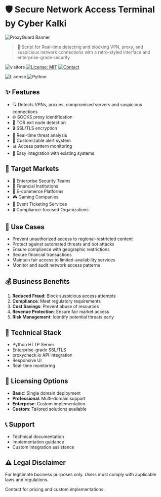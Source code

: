# 🛡️ Secure Network Access Terminal by Cyber Kalki

![ProxyGuard Banner](https://i.imgur.com/v587jYm.jpeg)

> 🚀 Script for Real-time detecting and blocking VPN, proxy, and suspicious network connections with a retro-styled interface and enterprise-grade security 

![visitors](https://visitor-badge.laobi.icu/badge?page_id=cyberkalki.subdomain-scanner)
[![License: MIT](https://img.shields.io/badge/License-MIT-yellow.svg)](https://opensource.org/licenses/MIT)
[![Contact](https://img.shields.io/badge/Telegram-2CA5E0?style=flat&logo=telegram&logoColor=white)](https://t.me/+mt89ex-DKJlkNDBl)

![License](https://img.shields.io/badge/license-MIT-green)
![Python](https://img.shields.io/badge/python-3.6%2B-blue)

## ✨ Features

- 🔍 Detects VPNs, proxies, compromised servers and suspicious connections
- 🌐 SOCKS proxy identification
- 🧅 TOR exit node detection
- 🔒 SSL/TLS encryption
- 🎯 Real-time threat analysis
- 🚨 Customizable alert system
- 📊 Access pattern monitoring
- 🔄 Easy integration with existing systems

## 🎯 Target Markets

- 🏢 Enterprise Security Teams
- 🏦 Financial Institutions
- 🏪 E-commerce Platforms
- 🎮 Gaming Companies
- 🎫 Event Ticketing Services
- 🔒 Compliance-focused Organizations

## 💼 Use Cases

- Prevent unauthorized access to regional-restricted content
- Protect against automated threats and bot attacks
- Ensure compliance with geographic restrictions
- Secure financial transactions
- Maintain fair access to limited-availability services
- Monitor and audit network access patterns


## 💰 Business Benefits

1. **Reduced Fraud**: Block suspicious access attempts
2. **Compliance**: Meet regulatory requirements
3. **Cost Savings**: Prevent abuse of resources
4. **Revenue Protection**: Ensure fair market access
5. **Risk Management**: Identify potential threats early


## 🔧 Technical Stack

- Python HTTP Server
- Enterprise-grade SSL/TLS
- proxycheck.io API integration
- Responsive UI
- Real-time monitoring

## 📄 Licensing Options

- **Basic**: Single domain deployment
- **Professional**: Multi-domain support
- **Enterprise**: Custom implementation
- **Custom**: Tailored solutions available

## 📞 Support

- Technical documentation
- Implementation guidance
- Custom integration assistance


## ⚠️ Legal Disclaimer

For legitimate business purposes only. Users must comply with applicable laws and regulations.

Contact for pricing and custom implementations.

